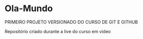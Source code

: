 # Ola-Mundo
 PRIMEIRO PROJETO VERSIONADO DO CURSO DE GIT E GITHUB

Repositório criado durante a live do curso em video